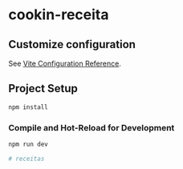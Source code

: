 # cookin-receita




## Customize configuration

See [Vite Configuration Reference](https://vitejs.dev/config/).

## Project Setup

```sh
npm install
```

### Compile and Hot-Reload for Development

```sh
npm run dev

#   r e c e i t a s 
 
 
